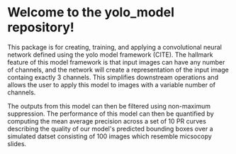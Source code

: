 # Welcome to the yolo_model repository!

This package is for creating, training, and applying a convolutional neural network defined using the yolo model framework (CITE). The hallmark feature of this model framework is that input images can have any number of channels, and the network will create a representation of the input image containg exactly 3 channels. This simplifies downstream operations and allows the user to apply this model to images with a variable number of channels.

The outputs from this model can then be filtered using non-maximum suppression. The performance of this model can then be quantified by computing the mean average precision across a set of 10 PR curves describing the quality of our model's predicted bounding boxes over a simulated datset consisting of 100 images which resemble micsocopy slides.

